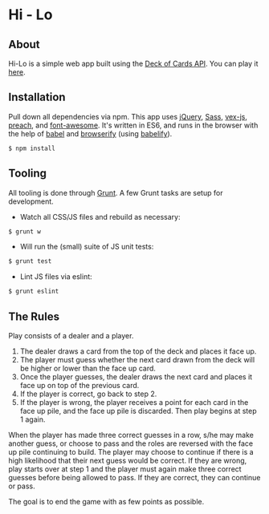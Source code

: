 # Hi - Lo
## About
Hi-Lo is a simple web app built using the [Deck of Cards API](http://deckofcardsapi.com/). You can play it [here](http://3blitz.com/hi-lo).

## Installation

Pull down all dependencies via npm. This app uses [jQuery](https://jquery.com/), [Sass](http://sass-lang.com/), [vex-js](https://github.com/hubspot/vex), [preach](https://github.com/zeusdeux/preach), and [font-awesome](https://fortawesome.github.io/Font-Awesome/). It's written in ES6, and runs in the browser with the help of [babel](https://babeljs.io/) and [browserify](http://browserify.org/) (using [babelify](https://github.com/babel/babelify)).

```sh
$ npm install
```

## Tooling

All tooling is done through [Grunt](http://gruntjs.com/). A few Grunt tasks are setup for development.


* Watch all CSS/JS files and rebuild as necessary:
```sh
$ grunt w
```

* Will run the (small) suite of JS unit tests:
```sh
$ grunt test
```

* Lint JS files via eslint:
```sh
$ grunt eslint
```

## The Rules
Play consists of a dealer and a player.

1. The dealer draws a card from the top of the deck and places it face up.
2. The player must guess whether the next card drawn from the deck will be higher or lower than the face up card.
3. Once the player guesses, the dealer draws the next card and places it face up on top of the previous card.
4. If the player is correct, go back to step 2.
5. If the player is wrong, the player receives a point for each card in the face up pile, and the face up pile is discarded. Then play begins at step 1 again.

When the player has made three correct guesses in a row, s/he may make another guess, or choose to pass and the roles are reversed with the face up pile continuing to build. The player may choose to continue if there is a high likelihood that their next guess would be correct. If they are wrong, play starts over at step 1 and the player must again make three correct guesses before being allowed to pass. If they are correct, they can continue or pass.

The goal is to end the game with as few points as possible.